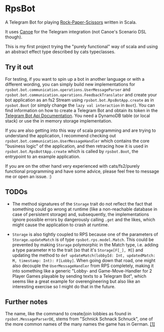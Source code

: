 # RpsBot

A Telegram Bot for playing [Rock-Paper-Scissors](https://en.wikipedia.org/wiki/Rock–paper–scissors) written in Scala.
 
It uses [Canoe](https://github.com/augustjune/canoe) for the Telegram integration (not Canoe's Scenario DSL though). 

This is my first project trying the "purely functional" way of scala and using an abstract effect type described by cats typeclasses.

## Try it out

For testing, if you want to spin up a bot in another language or with a different wording, you can simply build new implementations for `rpsbot.bot.communication.operations.UserMessageParser` and `rpsbot.bot.communication.operations.FeedbackTranslator` and create your bot application as an fs2 Stream using `rpsbot.bot.RpsBotApp.create` as in `rpsbot.Boot` (or simply change the `lazy val interaction` in `Boot`). You can find information on how to create a Telegram Bot and obtain its token in the [Telegram Bot Api Documentation](https://core.telegram.org/bots#3-how-do-i-create-a-bot). You need a DynamoDB table (or local stack) or use the in memory storage implementation.

If you are also getting into this way of scala programming and are trying to understand the application, I recommend checking out `rpsbot.bot.communication.UserMessageHandler` which contains the core "business logic" of the application, and then retracing how it is used in `rpsbot.bot.RpsBottApp.create` which is called by `rpsbot.Boot`, the entrypoint to an example application.

If you are on the other hand very experienced with cats/fs2/purely functional programming and have some advice, please feel free to message me or open an issue. :)

## TODOs 

* The method signatures of the `Storage` trait do not reflect the fact that something could go wrong at runtime (like a non-reachable database in case of persistent storage) and, subsequently, the implementations ignore possible errors by dangerously calling `.get` and the likes, which might cause the application to crash at runtime.

* `Storage` is also tightly coupled to RPS because one of the parameters of `Storage.updateMatch` is of type `rpsbot.rps.model.Match`. This could be prevented by making `Storage` polymorphic in the Match type, i.e. adding a type parameter `M` to the trait (so that it's `Storage[F[_], M]`) and updating the method to `def updateMatch(lobbyId: Int, updatedMatch: M, timestamp: Int): F[Lobby]`. When going down that road, one might also decouple the `UserMessageHandler` from RPS completely, making it into something like a generic "Lobby- and Game-Move-Handler for 2 Player Games playable by sending texts to a Telegram Bot", which seems like a great example for overengineering but also like an interesting exercise so I might do that in the future.

## Further notes

The name, like the command to create/join lobbies as found in `rpsbot.MessageParserDE`, stems from "Schnick Schnack Schnuck", one of the more common names of the many names the game has in German. [[1]](https://de.wikipedia.org/wiki/Schere,_Stein,_Papier)   